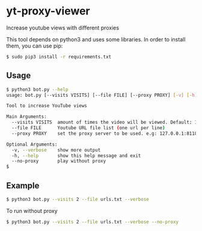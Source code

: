 # yt-proxy-viewer
Increase youtube views with different proxies

This tool depends on python3 and uses some libraries. In order to install them, you can use pip:

```sh
$ sudo pip3 install -r requirements.txt
```

## Usage
```sh
$ python3 bot.py --help
usage: bot.py [--visits VISITS] [--file FILE] [--proxy PROXY] [-v] [-h] [--no-proxy]

Tool to increase YouTube views

Main Arguments:
  --visits VISITS  amount of times the video will be viewed. Default: 1
  --file FILE      Youtube URL file list (one url per line)
  --proxy PROXY    set the proxy server to be used. e.g: 127.0.0.1:8118

Optional Arguments:
  -v, --verbose    show more output
  -h, --help       show this help message and exit
  --no-proxy       play without proxy
$
```

## Example
```sh
$ python3 bot.py --visits 2 --file urls.txt --verbose
```

To run without proxy
```sh
$ python3 bot.py --visits 2 --file urls.txt --verbose --no-proxy
```
